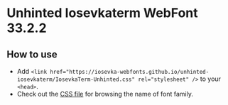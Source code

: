 # Unhinted Iosevkaterm WebFont 33.2.2

## How to use

- Add `<link href="https://iosevka-webfonts.github.io/unhinted-iosevkaterm/IosevkaTerm-Unhinted.css" rel="stylesheet" />` to your `<head>`.
- Check out the [CSS file](./IosevkaTerm-Unhinted.css) for browsing the name of font family.
